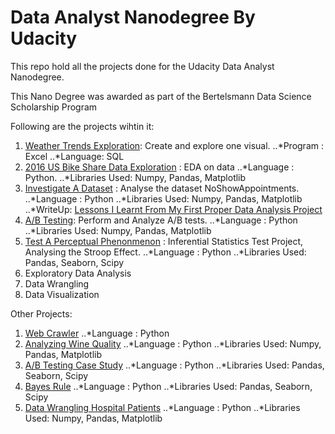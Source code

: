 # Data Analyst Nanodegree By Udacity
This repo hold all the projects done for the Udacity Data Analyst Nanodegree.

This Nano Degree was awarded as part of the Bertelsmann Data Science Scholarship Program

Following are the projects wihtin it:
1. [Weather Trends Exploration](https://github.com/Sando1/udacity-data-analyst/tree/master/Weather_Trends_Project): Create and explore one visual.
..*Program : Excel
..*Language: SQL
2. [2016 US Bike Share Data Exploration](https://github.com/Sando1/udacity-data-analyst/tree/master/Python_project_1) : EDA on data
..*Language : Python.
..*Libraries Used: Numpy, Pandas, Matplotlib
3. [Investigate A Dataset](https://github.com/Sando1/udacity-data-analyst/tree/master/python_da_project) : Analyse the dataset NoShowAppointments.
..*Language : Python
..*Libraries Used: Numpy, Pandas, Matplotlib
..*WriteUp: [Lessons I Learnt From My First Proper Data Analysis Project](https://medium.com/ub-women-data-scholars/what-i-learnt-from-my-first-proper-data-analysis-project-6b67b074be2b)
4. [A/B Testing](https://github.com/Sando1/udacity-data-analyst/tree/master/ab_test_project): Perform and Analyze A/B tests.
..*Language : Python
..*Libraries Used: Numpy, Pandas, Matplotlib
5. [Test A Perceptual Phenonmenon](https://github.com/Sando1/udacity-data-analyst/tree/master/test_a_phenonmenon) : Inferential Statistics Test Project, Analysing the Stroop Effect.
..*Language : Python
..*Libraries Used: Pandas, Seaborn, Scipy
6. Exploratory Data Analysis
7. Data Wrangling
8. Data Visualization

Other Projects:
1. [Web Crawler]()
..*Language : Python
2. [Analyzing Wine Quality](https://github.com/Sando1/udacity-data-analyst/tree/master/case_study_wine_quality)
..*Language : Python
..*Libraries Used: Numpy, Pandas, Matplotlib
3. [A/B Testing Case Study](https://github.com/Sando1/udacity-data-analyst/tree/master/ab_testing)
..*Language : Python
..*Libraries Used: Pandas, Seaborn, Scipy
4. [Bayes Rule](https://github.com/Sando1/udacity-data-analyst/tree/master/probability_bayes_rule)
..*Language : Python
..*Libraries Used: Pandas, Seaborn, Scipy
5. [Data Wrangling Hospital Patients](https://github.com/Sando1/udacity-data-analyst/tree/master/data_wrangling_case_study)
..*Language : Python
..*Libraries Used: Numpy, Pandas, Matplotlib
